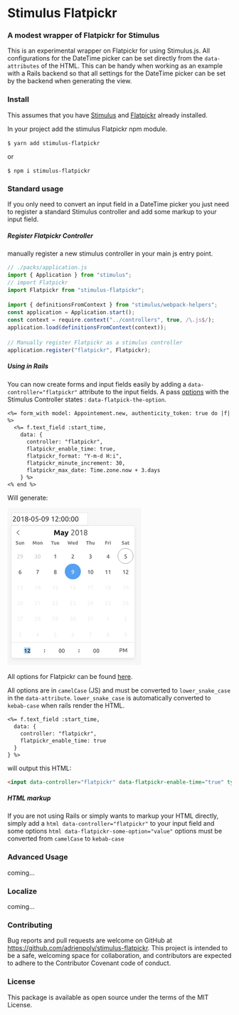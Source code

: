 # Stimulus Flatpickr

### A modest wrapper of Flatpickr for Stimulus

This is an experimental wrapper on Flatpickr for using Stimulus.js. All configurations for the DateTime picker can be set directly from the `data-attributes` of the HTML. This can be handy when working as an example with a Rails backend so that all settings for the DateTime picker can be set by the backend when generating the view.

### Install

This assumes that you have [Stimulus](https://stimulusjs.org/handbook/installing) and [Flatpickr](https://flatpickr.js.org/) already installed.

In your project add the stimulus Flatpickr npm module.

`$ yarn add stimulus-flatpickr`

or

`$ npm i stimulus-flatpickr`

### Standard usage

If you only need to convert an input field in a DateTime picker you just need to register a standard Stimulus controller and add some markup to your input field.

##### Register Flatpickr Controller

manually register a new stimulus controller in your main js entry point.

```js
// ./packs/application.js
import { Application } from "stimulus";
// import Flatpickr
import Flatpickr from "stimulus-flatpickr";

import { definitionsFromContext } from "stimulus/webpack-helpers";
const application = Application.start();
const context = require.context("../controllers", true, /\.js$/);
application.load(definitionsFromContext(context));

// Manually register Flatpickr as a stimulus controller
application.register("flatpickr", Flatpickr);
```

##### Using in Rails

You can now create forms and input fields easily by adding a `data-controller="flatpickr"` attribute to the input fields. A pass [options](https://flatpickr.js.org/options/) with the Stimulus Controller states : `data-flatpick-the-option`.

```html+erb
<%= form_with model: Appointement.new, authenticity_token: true do |f| %>
  <%= f.text_field :start_time,
    data: {
      controller: "flatpickr",
      flatpickr_enable_time: true,
      flatpickr_format: "Y-m-d H:i",
      flatpickr_minute_increment: 30,
      flatpickr_max_date: Time.zone.now + 3.days
    } %>
<% end %>
```

Will generate:

![datetime picker result](./images/datetime-picker.png)

All options for Flatpickr can be found [here](https://flatpickr.js.org/options/).

All options are in `camelCase` (JS) and must be converted to `lower_snake_case` in the `data-attribute`. `lower_snake_case` is automatically converted to `kebab-case` when rails render the HTML.

```erb
<%= f.text_field :start_time,
  data: {
    controller: "flatpickr",
    flatpickr_enable_time: true
  }
} %>
```

will output this HTML:

```html
<input data-controller="flatpickr" data-flatpickr-enable-time="true" type="text" name="appointement[start_time]" >
```

##### HTML markup

If you are not using Rails or simply wants to markup your HTML directly, simply add a `html data-controller="flatpickr"` to your input field and some options `html data-flatpickr-some-option="value"` options must be converted from `camelCase` to `kebab-case`

### Advanced Usage

coming...

### Localize

coming...

### Contributing

Bug reports and pull requests are welcome on GitHub at https://github.com/adrienpoly/stimulus-flatpickr. This project is intended to be a safe, welcoming space for collaboration, and contributors are expected to adhere to the Contributor Covenant code of conduct.

### License

This package is available as open source under the terms of the MIT License.
